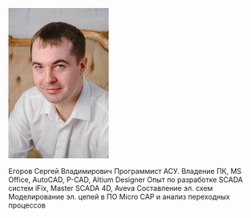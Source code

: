 ![](img/photo.jpeg)

Егоров Сергей Владимирович
Программист АСУ. 
Владение ПК,
MS Office, AutoCAD, P-CAD, Altium Designer
Опыт по разработке SCADA систем iFix, Master SCADA 4D, Aveva
Составление эл. схем
Моделирование эл. цепей в ПО Micro CAP и анализ переходных процессов